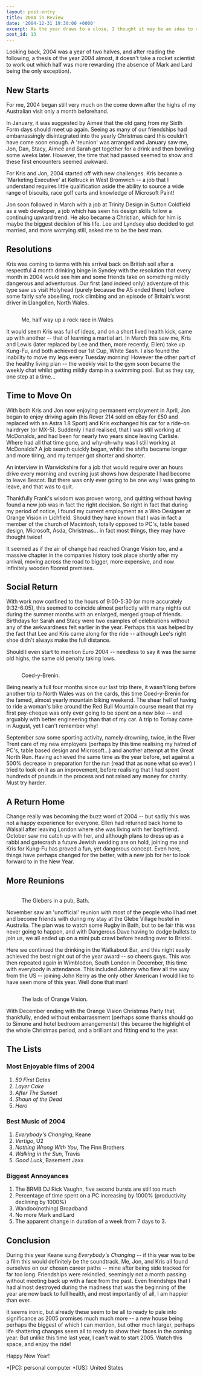 ```yaml
---
layout: post-entry
title: 2004 in Review
date: '2004-12-31 19:30:00 +0000'
excerpt: As the year draws to a close, I thought it may be an idea to recall the events and achievements of the last 12 months -- both personally, and those of my closest friends too.
post_id: 13
---
```

Looking back, 2004 was a year of two halves, and after reading the following, a thesis of the year 2004 almost, it doesn't take a rocket scientist to work out which half was more rewarding (the absence of Mark and Lard being the only exception).

## New Starts
For me, 2004 began still very much on the come down after the highs of my Australian visit only a month beforehand.

In January, it was suggested by Aimeé that the old gang from my Sixth Form days should meet up again. Seeing as many of our friendships had embarrassingly disintegrated into the yearly Christmas card this couldn't have come soon enough. A 'reunion' was arranged and January saw me, Jon, Dan, Stacy, Aimeé and Sarah get together for a drink and then bowling some weeks later. However, the time that had passed seemed to show and these first encounters seemed awkward.

For Kris and Jon, 2004 started off with new challenges. Kris became a 'Marketing Executive' at Keltruck in West Bromwich -- a job that I understand requires little qualification aside the ability to source a wide range of biscuits, race golf carts and knowledge of Microsoft Paint!

Jon soon followed in March with a job at Trinity Design in Sutton Coldfield as a web developer, a job which has seen his design skills follow a continuing upward trend. He also became a Christian, which for him is maybe the biggest decision of his life. Lee and Lyndsey also decided to get married, and more worrying still, asked me to be the best man.

<!--more-->

## Resolutions
Kris was coming to terms with his arrival back on British soil after a respectful 4 month drinking binge in Syndey with the resolution that every month in 2004 would see him and some friends take on something mildly dangerous and adventurous. Our first (and indeed only) adventure of this type saw us visit Holyhead (purely because the A5 ended there) before some fairly safe abseiling, rock climbing and an episode of Britain's worst driver in Llangollen, North Wales.

<figure>
    <img src="/assets/images/2004/12/rockface.jpg" alt=""/>
    <figcaption>
        <p>Me, half way up a rock race in Wales.</p>
    </figcaption>
</figure>

It would seem Kris was full of ideas, and on a short lived health kick, came up with another -- that of learning a martial art. In March this saw me, Kris and Lewis (later replaced by Lee and then, more recently, Ellen) take up Kung-Fu, and both achieved our 1st Cup, White Sash. I also found the inability to move my legs every Tuesday morning! However the other part of the healthy living plan -- the weekly visit to the gym soon became the weekly chat whilst getting mildly damp in a swimming pool. But as they say, one step at a time...

## Time to Move On
With both Kris and Jon now enjoying permanent employment in April, Jon began to enjoy driving again (his Rover 214 sold on eBay for £50 and replaced with an Astra 1.8 Sport) and Kris exchanged his car for a ride-on hairdryer (or MX-5). Suddenly I had realised, that I was still working at McDonalds, and had been for nearly two years since leaving Carlisle. Where had all that time gone, and why-oh-why was I still working at McDonalds? A job search quickly began, whilst the shifts became longer and more tiring, and my temper got shorter and shorter.

An interview in Warwickshire for a job that would require over an hours drive every morning and evening just shows how desperate I had become to leave Bescot. But there was only ever going to be one way I was going to leave, and that was to quit.

Thankfully Frank's wisdom was proven wrong, and quitting without having found a new job was in fact the right decision. So right in fact that during my period of notice, I found my current employment as a Web Designer at Orange Vision in Lichfield. Should they have known that I was in fact a member of the church of Macintosh, totally opposed to PC's, table based design, Microsoft, Asda, Christmas... in fact most things, they may have thought twice!

It seemed as if the air of change had reached Orange Vision too, and a massive chapter in the companies history took place shortly after my arrival, moving across the road to bigger, more expensive, and now infinitely wooden floored premises.

## Social Return
With work now confined to the hours of 9:00-5:30 (or more accurately 9:32-6:05), this seemed to coincide almost perfectly with many nights out during the summer months with an enlarged, merged group of friends. Birthdays for Sarah and Stacy were two examples of celebrations without any of the awkwardness felt earlier in the year. Perhaps this was helped by the fact that Lee and Kris came along for the ride -- although Lee's right shoe didn't always make the full distance.

Should I even start to mention Euro 2004 -- needless to say it was the same old highs, the same old penalty taking lows.

<figure>
    <img src="/assets/images/2004/12/coedybrenin.jpg" alt=""/>
    <figcaption>
        <p>Coed-y-Brenin.</p>
    </figcaption>
</figure>

Being nearly a full four months since our last trip there, it wasn't long before another trip to North Wales was on the cards, this time Coed-y-Brenin for the famed, almost yearly mountain biking weekend. The shear hell of having to ride a woman's bike around the Red Bull Mountain course meant that my first pay-cheque was only ever going to be spent on a new bike -- and arguably with better engineering than that of my car.  A trip to Torbay came in August, yet I can't remember why!

September saw some sporting activity, namely drowning, twice, in the River Trent care of my new employers (perhaps by this time realising my hatred of PC's, table based design and Microsoft...) and another attempt at the Great North Run. Having achieved the same time as the year before, set against a 500% decrease in preparation for the run (read that as none what so ever) I tried to look on it as an improvement, before realising that I had spent hundreds of pounds in the process and not raised any money for charity. Must try harder.

## A Return Home
Change really was becoming the buzz word of 2004 -- but sadly this was not a happy experience for everyone. Ellen had returned back home to Walsall after leaving London where she was living with her boyfriend. October saw me catch up with her, and although plans to dress up as a rabbi and gatecrash a future Jewish wedding are on hold, joining me and Kris for Kung-Fu has proved a fun, yet dangerous concept. Even here, things have perhaps changed for the better, with a new job for her to look forward to in the New Year.

## More Reunions
<figure>
    <img src="/assets/images/2004/12/bristol.jpg" alt=""/>
    <figcaption>
        <p>The Glebers in a pub, Bath.</p>
    </figcaption>
</figure>

November saw an 'unofficial' reunion with most of the people who I had met and become friends with during my stay at the Glebe Village hostel in Australia. The plan was to watch some Rugby in Bath, but to be fair this was never going to happen, and with Dangerous Dave having to dodge bullets to join us, we all ended up on a mini pub crawl before heading over to Bristol.

Here we continued the drinking in the Walkabout Bar, and this night easily achieved the best night out of the year award -- so cheers guys. This was then repeated again in Wimbledon, South London in December, this time with everybody in attendance. This included Johnny who flew all the way from the US -- joining John Kerry as the only other American I would like to have seen more of this year. Well done that man!

<figure>
    <img src="/assets/images/2004/12/nottingham.jpg" alt=""/>
    <figcaption>
        <p>The lads of Orange Vision.</p>
    </figcaption>
</figure>

With December ending with the Orange Vision Christmas Party that, thankfully, ended without embarrassment (perhaps some thanks should go to Simone and hotel bedroom arrangements!) this became the highlight of the whole Christmas period, and a brilliant and fitting end to the year.

## The Lists

### Most Enjoyable films of 2004

1. <cite>50 First Dates</cite>
2. <cite>Layer Cake</cite>
3. <cite>After The Sunset</cite>
4. <cite>Shaun of the Dead</cite>
5. <cite>Hero</cite>

### Best Music of 2004

1. <cite>Everybody's Changing</cite>, Keane
2. <cite>Vertigo</cite>, U2
3. <cite>Nothing Wrong With You</cite>, The Finn Brothers
4. <cite>Walking in the Sun</cite>, Travis
5. <cite>Good Luck</cite>, Basement Jaxx

### Biggest Annoyances

1. The BRMB DJ Rick Vaughn, five second bursts are still too much
2. Percentage of time spent on a PC increasing by 1000% (productivity declining by 1000%)
3. Wandoo(nothing) Broadband
4. No more Mark and Lard
5. The apparent change in duration of a week from 7 days to 3.

## Conclusion
During this year Keane sung <cite>Everybody's Changing</cite> -- if this year was to be a film this would definitely be the soundtrack. Me, Jon, and Kris all found ourselves on our chosen career paths -- mine after being side tracked for far too long. Friendships were rekindled, seemingly not a month passing without meeting back up with a face from the past. Even friendships that I had almost destroyed during the madness that was the beginning of the year are now back to full health, and most importantly of all, I am happier than ever.

It seems ironic, but already these seem to be all to ready to pale into significance as 2005 promises much much more -- a new house being perhaps the biggest of which I can mention, but other much larger, perhaps life shattering changes seem all to ready to show their faces in the coming year. But unlike this time last year, I can't wait to start 2005.  Watch this space, and enjoy the ride!

Happy New Year!

*[PC]: personal computer
*[US]: United States